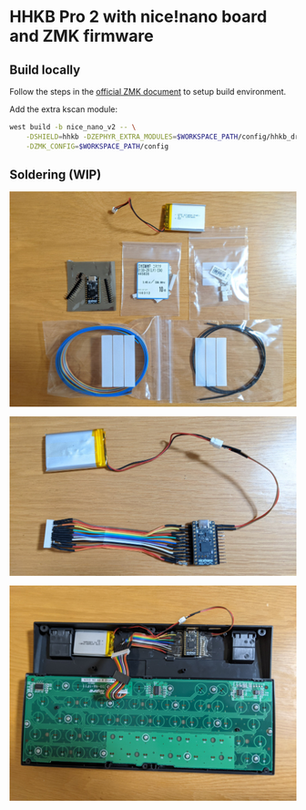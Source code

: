# HHKB Pro 2 with nice!nano board and ZMK firmware

## Build locally

Follow the steps in the [official ZMK document](https://zmk.dev/docs/user-setup) to setup build environment.

Add the extra kscan module:

```sh
west build -b nice_nano_v2 -- \
    -DSHIELD=hhkb -DZEPHYR_EXTRA_MODULES=$WORKSPACE_PATH/config/hhkb_drivers/ \
    -DZMK_CONFIG=$WORKSPACE_PATH/config
```

## Soldering (WIP)

![parts](./images/parts.jpg)

![connector](./images/connector.jpg)

![board](./images/board.jpg)
